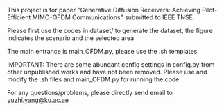This project is for paper "Generative Diffusion Receivers: Achieving Pilot-Efficient MIMO-OFDM Communications" submitted to IEEE TNSE.

Please first use the codes in dataset/ to generate the dataset, the figure indicates the scenario and the selected area

The main entrance is main_OFDM.py, please use the .sh templates

IMPORTANT: There are some abundant config settings in config.py from other unpublished works and have not been removed. Please use and modify the .sh files and main_OFDM.py for running the code.

For any questions/problems, please directly send email to yuzhi.yang@ku.ac.ae
